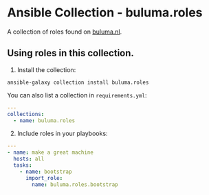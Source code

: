 # Ansible Collection - buluma.roles

A collection of roles found on [buluma.nl](https://buluma.co.ke/).

## Using roles in this collection.

1. Install the collection:

```shell
ansible-galaxy collection install buluma.roles
```

You can also list a collection in `requirements.yml`:

```yaml
---
collections:
  - name: buluma.roles
```

2. Include roles in your playbooks:

```yaml
---
- name: make a great machine
  hosts: all
  tasks:
    - name: bootstrap
      import_role:
        name: buluma.roles.bootstrap
```
